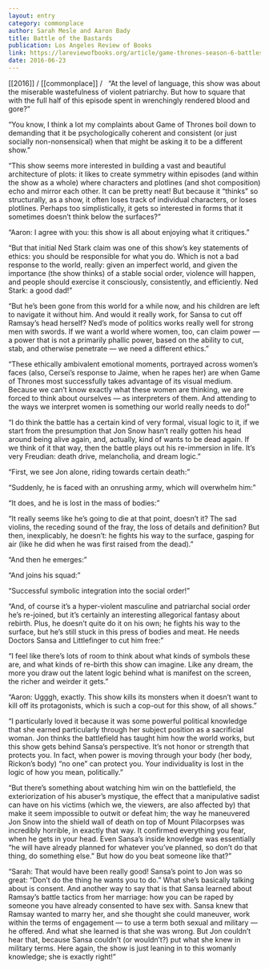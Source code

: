 ```yaml
---
layout: entry
category: commonplace
author: Sarah Mesle and Aaron Bady
title: Battle of the Bastards
publication: Los Angeles Review of Books
link: https://lareviewofbooks.org/article/game-thrones-season-6-battles-bastards/
date: 2016-06-23
---
```


[[2016]] / [[commonplace]] / 
 
“At the level of language, this show was about the miserable wastefulness of violent patriarchy. But how to square that with the full half of this episode spent in wrenchingly rendered blood and gore?”

“You know, I think a lot my complaints about Game of Thrones boil down to demanding that it be psychologically coherent and consistent (or just socially non-nonsensical) when that might be asking it to be a different show.”

“This show seems more interested in building a vast and beautiful architecture of plots: it likes to create symmetry within episodes (and within the show as a whole) where characters and plotlines (and shot composition) echo and mirror each other. It can be pretty neat! But because it “thinks” so structurally, as a show, it often loses track of individual characters, or loses plotlines. Perhaps too simplistically, it gets so interested in forms that it sometimes doesn’t think below the surfaces?”

“Aaron: I agree with you: this show is all about enjoying what it critiques.”

“But that initial Ned Stark claim was one of this show’s key statements of ethics: you should be responsible for what you do. Which is not a bad response to the world, really: given an imperfect world, and given the importance (the show thinks) of a stable social order, violence will happen, and people should exercise it consciously, consistently, and efficiently. Ned Stark: a good dad!”

“But he’s been gone from this world for a while now, and his children are left to navigate it without him. And would it really work, for Sansa to cut off Ramsay’s head herself? Ned’s mode of politics works really well for strong men with swords. If we want a world where women, too, can claim power — a power that is not a primarily phallic power, based on the ability to cut, stab, and otherwise penetrate — we need a different ethics.”

“These ethically ambivalent emotional moments, portrayed across women’s faces (also, Cersei’s response to Jaime, when he rapes her) are when Game of Thrones most successfully takes advantage of its visual medium. Because we can’t know exactly what these women are thinking, we are forced to think about ourselves — as interpreters of them. And attending to the ways we interpret women is something our world really needs to do!”

“I do think the battle has a certain kind of very formal, visual logic to it, if we start from the presumption that Jon Snow hasn’t really gotten his head around being alive again, and, actually, kind of wants to be dead again. If we think of it that way, then the battle plays out his re-immersion in life. It’s very Freudian: death drive, melancholia, and dream logic.”

“First, we see Jon alone, riding towards certain death:”

“Suddenly, he is faced with an onrushing army, which will overwhelm him:”

“It does, and he is lost in the mass of bodies:”

“It really seems like he’s going to die at that point, doesn’t it? The sad violins, the receding sound of the fray, the loss of details and definition? But then, inexplicably, he doesn’t: he fights his way to the surface, gasping for air (like he did when he was first raised from the dead).”

“And then he emerges:”

“And joins his squad:”

“Successful symbolic integration into the social order!”

“And, of course it’s a hyper-violent masculine and patriarchal social order he’s re-joined, but it’s certainly an interesting allegorical fantasy about rebirth. Plus, he doesn’t quite do it on his own; he fights his way to the surface, but he’s still stuck in this press of bodies and meat. He needs Doctors Sansa and Littlefinger to cut him free:”

“I feel like there’s lots of room to think about what kinds of symbols these are, and what kinds of re-birth this show can imagine. Like any dream, the more you draw out the latent logic behind what is manifest on the screen, the richer and weirder it gets.”

“Aaron: Ugggh, exactly. This show kills its monsters when it doesn’t want to kill off its protagonists, which is such a cop-out for this show, of all shows.”

“I particularly loved it because it was some powerful political knowledge that she earned particularly through her subject position as a sacrificial woman. Jon thinks the battlefield has taught him how the world works, but this show gets behind Sansa’s perspective. It’s not honor or strength that protects you. In fact, when power is moving through your body (her body, Rickon’s body) “no one” can protect you. Your individuality is lost in the logic of how you mean, politically.”

“But there’s something about watching him win on the battlefield, the exteriorization of his abuser’s mystique, the effect that a manipulative sadist can have on his victims (which we, the viewers, are also affected by) that make it seem impossible to outwit or defeat him; the way he maneuvered Jon Snow into the shield wall of death on top of Mount Pilacorpses was incredibly horrible, in exactly that way. It confirmed everything you fear, when he gets in your head. Even Sansa’s inside knowledge was essentially “he will have already planned for whatever you’ve planned, so don’t do that thing, do something else.” But how do you beat someone like that?”

“Sarah: That would have been really good! Sansa’s point to Jon was so great: “Don’t do the thing he wants you to do.” What she’s basically talking about is consent. And another way to say that is that Sansa learned about Ramsay’s battle tactics from her marriage: how you can be raped by someone you have already consented to have sex with. Sansa knew that Ramsay wanted to marry her, and she thought she could maneuver, work within the terms of engagement — to use a term both sexual and military — he offered. And what she learned is that she was wrong. But Jon couldn’t hear that, because Sansa couldn’t (or wouldn’t?) put what she knew in military terms. Here again, the show is just leaning in to this womanly knowledge; she is exactly right!”

